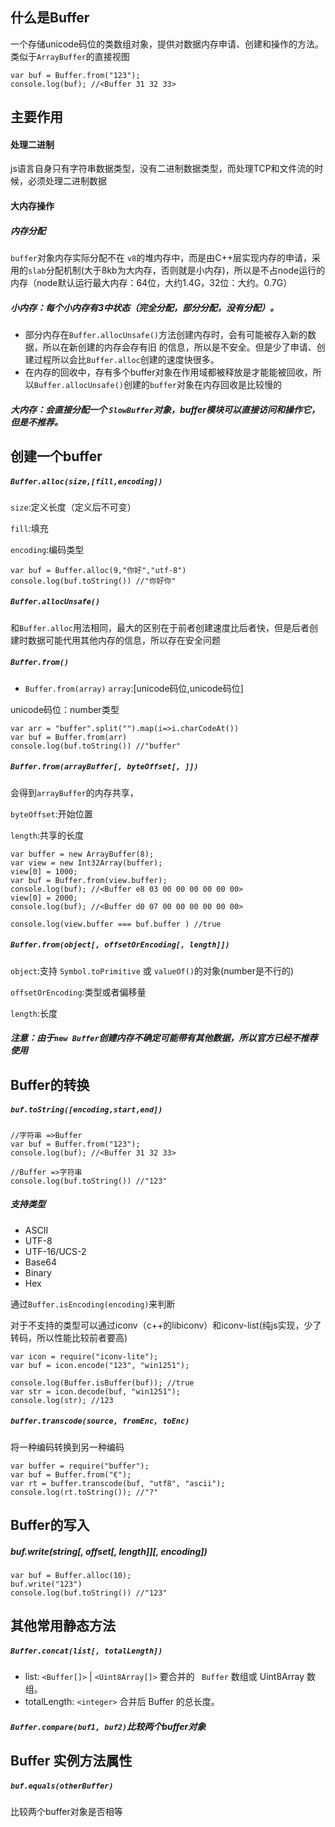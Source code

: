 
 ## 什么是Buffer
一个存储unicode码位的类数组对象，提供对数据内存申请、创建和操作的方法。类似于`ArrayBuffer`的直接视图
```
var buf = Buffer.from("123");
console.log(buf); //<Buffer 31 32 33>
```

 ## 主要作用
#### 处理二进制

js语言自身只有字符串数据类型，没有二进制数据类型，而处理TCP和文件流的时候，必须处理二进制数据

#### 大内存操作
##### 内存分配
`buffer`对象内存实际分配不在 `v8`的堆内存中，而是由C++层实现内存的申请，采用的`slab`分配机制(大于8kb为大内存，否则就是小内存)，所以是不占node运行的内存（node默认运行最大内存：64位，大约1.4G，32位：大约。0.7G）

##### 小内存：每个小内存有3中状态（完全分配，部分分配，没有分配）。
- 部分内存在`Buffer.allocUnsafe()`方法创建内存时，会有可能被存入新的数据，所以在新创建的内存会存有旧 的信息，所以是不安全。但是少了申请、创建过程所以会比`Buffer.alloc`创建的速度快很多。
- 在内存的回收中，存有多个buffer对象在作用域都被释放是才能能被回收，所以`Buffer.allocUnsafe()`创建的`buffer`对象在内存回收是比较慢的

##### 大内存：会直接分配一个 `SlowBuffer`对象，buffer模块可以直接访问和操作它，但是不推荐。

## 创建一个buffer
##### `Buffer.alloc(size,[fill,encoding])`

`size`:定义长度（定义后不可变）

`fill`:填充

`encoding`:编码类型
```
var buf = Buffer.alloc(9,"你好","utf-8")
console.log(buf.toString()) //"你好你"
```
##### `Buffer.allocUnsafe()`

和`Buffer.alloc`用法相同，最大的区别在于前者创建速度比后者快，但是后者创建时数据可能代用其他内存的信息，所以存在安全问题

##### `Buffer.from()`
- `Buffer.from(array)`
`array`:[unicode码位,unicode码位]

unicode码位：number类型
```
var arr = "buffer".split("").map(i=>i.charCodeAt())
var buf = Buffer.from(arr)
console.log(buf.toString()) //"buffer"

```

 #####  `Buffer.from(arrayBuffer[, byteOffset[, ]])`
 会得到`arrayBuffer`的内存共享，
 
`byteOffset`:开始位置

`length`:共享的长度
```
var buffer = new ArrayBuffer(8);
var view = new Int32Array(buffer);
view[0] = 1000;
var buf = Buffer.from(view.buffer);
console.log(buf); //<Buffer e8 03 00 00 00 00 00 00>
view[0] = 2000;
console.log(buf); //<Buffer d0 07 00 00 00 00 00 00>

console.log(view.buffer === buf.buffer ) //true
```

##### `Buffer.from(object[, offsetOrEncoding[, length]])`

`object`:支持 `Symbol.toPrimitive` 或 `valueOf()`的对象(number是不行的)

`offsetOrEncoding`:类型或者偏移量

`length`:长度

##### 注意：由于`new Buffer`创建内存不确定可能带有其他数据，所以官方已经不推荐使用

## Buffer的转换

##### `buf.toString([encoding,start,end])`
```
//字符串 =>Buffer
var buf = Buffer.from("123");
console.log(buf); //<Buffer 31 32 33>

//Buffer =>字符串
console.log(buf.toString()) //"123"

```
##### 支持类型 
- ASCII
- UTF-8
- UTF-16/UCS-2
- Base64
- Binary
- Hex

通过`Buffer.isEncoding(encoding)`来判断

对于不支持的类型可以通过iconv（c++的libiconv）和iconv-list(纯js实现，少了转码，所以性能比较前者要高)
```
var icon = require("iconv-lite");
var buf = icon.encode("123", "win1251");

console.log(Buffer.isBuffer(buf)); //true
var str = icon.decode(buf, "win1251");
console.log(str); //123

```
##### `buffer.transcode(source, fromEnc, toEnc)`

将一种编码转换到另一种编码
```
var buffer = require("buffer");
var buf = Buffer.from("€");
var rt = buffer.transcode(buf, "utf8", "ascii");
console.log(rt.toString()); //"?"
```





## Buffer的写入
##### buf.write(string[, offset[, length]][, encoding])
```
var buf = Buffer.alloc(10);
buf.write("123")
console.log(buf.toString()) //"123"
```

## 其他常用静态方法

##### `Buffer.concat(list[, totalLength])`
- list: `<Buffer[]>` | `<Uint8Array[]>` 要合并的 ` Buffer` 数组或 Uint8Array 数组。
- totalLength: `<integer>` 合并后 Buffer 的总长度。
#####  `Buffer.compare(buf1, buf2)`比较两个buffer对象


## Buffer 实例方法属性
##### `buf.equals(otherBuffer)`

比较两个buffer对象是否相等
 






